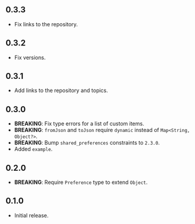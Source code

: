## 0.3.3

- Fix links to the repository.

## 0.3.2

- Fix versions.

## 0.3.1

- Add links to the repository and topics.

## 0.3.0

- **BREAKING**: Fix type errors for a list of custom items.
- **BREAKING**: `fromJson` and `toJson` require `dynamic` instead of `Map<String, Object?>`.
- **BREAKING**: Bump `shared_preferences` constraints to `2.3.0`.
- Added `example`.

## 0.2.0

- **BREAKING**: Require `Preference` type to extend `Object`.

## 0.1.0

- Initial release.
